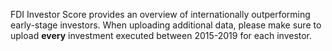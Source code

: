 
FDI Investor Score provides an overview of internationally outperforming early-stage investors. 
When uploading additional data, please make sure to upload **every** investment executed between 2015-2019 for each investor.